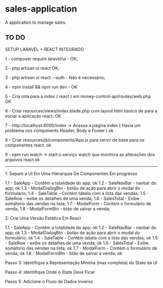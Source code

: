 # sales-application
A application to manage sales.

TO DO
--------------------------------------------------------------------------------
SETUP LARAVEL + REACT INTEGRADO

1 - composer require laravel/ui - OK;

2 - php artisan ui react  OK;

3 - php artisan ui react --auth - Não é necessário;

4 - npm install && npm run dev -  OK

5 - Cria rota para a index ( react ) em money-control-api/routes/web.php OK

6 - Criar resources/views/index.blade.php com layout html básico de para a iniciar a aplicação react. OK

7 - http://localhost:8000/index -> Acessa a página index ( Havia um problema nos components Header, Body e Footer ) ok

8 - Criar resources/js/components/App.js para servir de base para os componentes react. ok

9 - npm run watch -> start o serviço watch que monitora as alterações dos arquivos react ok

--------------------------------------------------------------------------------

1: Separe a UI Em Uma Hierarquia De Componentes Em progresso

 1.1 - SaleApp - Contém a totalidade do app; ok
 1.2 - SaleNavBar - navbar do app; ok
 1.3 - ModalDialogBtn - botão de ação para abrir o modal do formulário;
 1.4 - SaleTable - Contém tabela com a lista das vendas;
 1.5 - SaleRow - exibe os detalhes de uma venda;
 1.6 - SalesTotal - Exibe somátorio das vendas na lista;
 1.7 - ModalForm - Contém o formulário de venda;
 1.8 - ModalFormBtn - btão de salvar a venda;

 2: Crie Uma Versão Estática Em React

 1.1 - SaleApp - Contém a totalidade do app; ok
 1.2 - SaleNavBar - navbar do app; ok
 1.3 - ModalDialogBtn - botão de ação para abrir o modal do formulário; ok
 1.4 - SaleTable - Contém tabela com a lista das vendas; ok
 1.5 - SaleRow - exibe os detalhes de uma venda; ok
 1.6 - SalesTotal - Exibe somátorio das vendas na lista; ok
 1.7 - ModalForm - Contém o formulário de venda; ok
 1.8 - ModalFormBtn - btão de salvar a venda; ok

Passo 3: Identifique a Representação Mínima (mas completa) do State da UI

Passo 4: Identifique Onde o State Deve Ficar

Passo 5: Adicione o Fluxo de Dados Inverso
